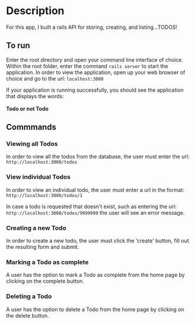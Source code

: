 # Description
For this app, I built a rails API for storing, creating, and listing...TODOS!

## To run
Enter the root directory and open your command line interface of choice.  Within the root folder, enter the command `rails server` to start the application.  In order to view the application, open up your web browser of choice and go to the url: `localhost:3000`

If your application is running successfully, you should see the application that displays the words: <br><br>
<strong>Todo or not Todo</strong>

## Commmands
### Viewing all Todos
In order to view all the todos from the database, the user must enter the url:  `http://localhost:3000/todos`

### View individual Todos
In order to view an individual todo, the user must enter a url in the format: `http://localhost:3000/todos/1`

In case a todo is requested that doesn't exist, such as entering the url: `http://localhost:3000/todos/9999999` the user will see an error message.

### Creating a new Todo
In order to create a new todo, the user must click the 'create' button, fill out the resulting form and submit.

### Marking a Todo as complete
A user has the option to mark a Todo as complete from the home page by clicking on the complete button.

### Deleting a Todo
A user has the option to delete a Todo from the home page by clicking on the delete button.